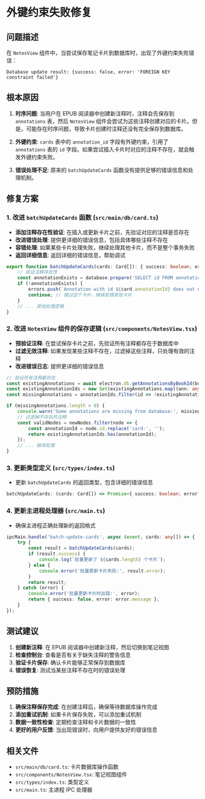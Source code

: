 # 外键约束失败修复

## 问题描述

在 `NotesView` 组件中，当尝试保存笔记卡片到数据库时，出现了外键约束失败错误：

```
Database update result: {success: false, error: 'FOREIGN KEY constraint failed'}
```

## 根本原因

1. **时序问题**: 当用户在 EPUB 阅读器中创建新注释时，注释会先保存到 `annotations` 表，然后 `NotesView` 组件会尝试为这些注释创建对应的卡片。但是，可能存在时序问题，导致卡片创建时注释还没有完全保存到数据库。

2. **外键约束**: `cards` 表中的 `annotation_id` 字段有外键约束，引用了 `annotations` 表的 `id` 字段。如果尝试插入卡片时对应的注释不存在，就会触发外键约束失败。

3. **错误处理不足**: 原来的 `batchUpdateCards` 函数没有提供足够的错误信息和处理机制。

## 修复方案

### 1. 改进 `batchUpdateCards` 函数 (`src/main/db/card.ts`)

- **添加注释存在性验证**: 在插入或更新卡片之前，先验证对应的注释是否存在
- **改进错误处理**: 提供更详细的错误信息，包括具体哪些注释不存在
- **容错处理**: 如果某些卡片处理失败，继续处理其他卡片，而不是整个事务失败
- **返回详细信息**: 返回详细的错误信息，帮助调试

```typescript
export function batchUpdateCards(cards: Card[]): { success: boolean; error?: string; details?: string[] } {
    // 验证注释存在性
    const annotationExists = database.prepare('SELECT id FROM annotations WHERE id = ?').get(card.annotationId);
    if (!annotationExists) {
        errors.push(`Annotation with id ${card.annotationId} does not exist`);
        continue; // 跳过这个卡片，继续处理其他卡片
    }
    // ... 其他处理逻辑
}
```

### 2. 改进 `NotesView` 组件的保存逻辑 (`src/components/NotesView.tsx`)

- **预验证注释**: 在尝试保存卡片之前，先验证所有注释都存在于数据库中
- **过滤无效注释**: 如果发现某些注释不存在，过滤掉这些注释，只处理有效的注释
- **改进错误日志**: 提供更详细的错误信息

```typescript
// 验证所有注释都存在
const existingAnnotations = await electron.db.getAnnotationsByBookId(bookId);
const existingAnnotationIds = new Set(existingAnnotations.map((ann: any) => ann.id));
const missingAnnotations = annotationIds.filter(id => !existingAnnotationIds.has(id));

if (missingAnnotations.length > 0) {
    console.warn('Some annotations are missing from database:', missingAnnotations);
    // 过滤掉不存在的注释
    const validNodes = newNodes.filter(node => {
        const annotationId = node.id.replace('card-', '');
        return existingAnnotationIds.has(annotationId);
    });
    // ... 继续处理
}
```

### 3. 更新类型定义 (`src/types/index.ts`)

- 更新 `batchUpdateCards` 的返回类型，包含详细的错误信息

```typescript
batchUpdateCards: (cards: Card[]) => Promise<{ success: boolean; error?: string; details?: string[] }>;
```

### 4. 更新主进程处理器 (`src/main.ts`)

- 确保主进程正确处理新的返回格式

```typescript
ipcMain.handle('batch-update-cards', async (event, cards: any[]) => {
    try {
        const result = batchUpdateCards(cards);
        if (result.success) {
            console.log(`批量更新了 ${cards.length} 个卡片`);
        } else {
            console.error('批量更新卡片失败:', result.error);
        }
        return result;
    } catch (error) {
        console.error('批量更新卡片时出错:', error);
        return { success: false, error: error.message };
    }
});
```

## 测试建议

1. **创建新注释**: 在 EPUB 阅读器中创建新注释，然后切换到笔记视图
2. **检查控制台**: 查看是否有关于缺失注释的警告信息
3. **验证卡片保存**: 确认卡片能够正常保存到数据库
4. **错误恢复**: 测试当某些注释不存在时的错误处理

## 预防措施

1. **确保注释保存完成**: 在创建注释后，确保等待数据库操作完成
2. **添加重试机制**: 如果卡片保存失败，可以添加重试机制
3. **数据一致性检查**: 定期检查注释和卡片数据的一致性
4. **更好的用户反馈**: 当出现错误时，向用户提供友好的错误信息

## 相关文件

- `src/main/db/card.ts`: 卡片数据库操作函数
- `src/components/NotesView.tsx`: 笔记视图组件
- `src/types/index.ts`: 类型定义
- `src/main.ts`: 主进程 IPC 处理器
